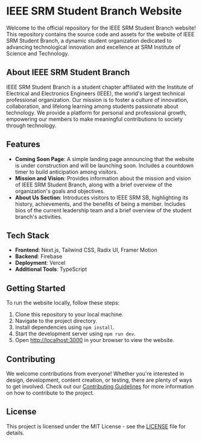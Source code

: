 # IEEE SRM Student Branch Website

Welcome to the official repository for the IEEE SRM Student Branch website! This repository contains the source code and assets for the website of IEEE SRM Student Branch, a dynamic student organization dedicated to advancing technological innovation and excellence at SRM Institute of Science and Technology.

## About IEEE SRM Student Branch

IEEE SRM Student Branch is a student chapter affiliated with the Institute of Electrical and Electronics Engineers (IEEE), the world's largest technical professional organization. Our mission is to foster a culture of innovation, collaboration, and lifelong learning among students passionate about technology. We provide a platform for personal and professional growth, empowering our members to make meaningful contributions to society through technology.

## Features

- **Coming Soon Page**: A simple landing page announcing that the website is under construction and will be launching soon. Includes a countdown timer to build anticipation among visitors.
- **Mission and Vision**: Provides information about the mission and vision of IEEE SRM Student Branch, along with a brief overview of the organization's goals and objectives.
- **About Us Section**: Introduces visitors to IEEE SRM SB, highlighting its history, achievements, and the benefits of being a member. Includes bios of the current leadership team and a brief overview of the student branch's activities.

## Tech Stack

- **Frontend**: Next.js, Tailwind CSS, Radix UI, Framer Motion
- **Backend**: Firebase
- **Deployment**: Vercel
- **Additional Tools**: TypeScript

## Getting Started

To run the website locally, follow these steps:

1. Clone this repository to your local machine.
2. Navigate to the project directory.
3. Install dependencies using `npm install`.
4. Start the development server using `npm run dev`.
5. Open [http://localhost:3000](http://localhost:3000) in your browser to view the website.

## Contributing

We welcome contributions from everyone! Whether you're interested in design, development, content creation, or testing, there are plenty of ways to get involved. Check out our [Contributing Guidelines](CONTRIBUTING.md) for more information on how to contribute to the project.

## License

This project is licensed under the MIT License - see the [LICENSE](LICENSE) file for details.